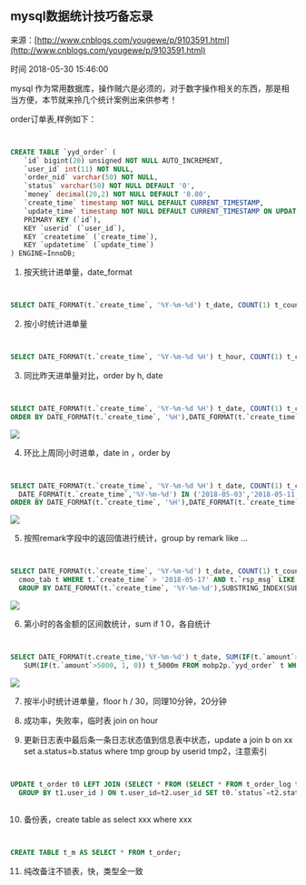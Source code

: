 ## mysql数据统计技巧备忘录

来源：[http://www.cnblogs.com/yougewe/p/9103591.html](http://www.cnblogs.com/yougewe/p/9103591.html)

时间 2018-05-30 15:46:00

 
mysql 作为常用数据库，操作贼六是必须的，对于数字操作相关的东西，那是相当方便，本节就来拎几个统计案例出来供参考！
 
order订单表,样例如下：
 
```sql


CREATE TABLE `yyd_order` (
　　`id` bigint(20) unsigned NOT NULL AUTO_INCREMENT,
　　`user_id` int(11) NOT NULL,
　　`order_nid` varchar(50) NOT NULL,
　　`status` varchar(50) NOT NULL DEFAULT '0',
　　`money` decimal(20,2) NOT NULL DEFAULT '0.00',
　　`create_time` timestamp NOT NULL DEFAULT CURRENT_TIMESTAMP,
　　`update_time` timestamp NOT NULL DEFAULT CURRENT_TIMESTAMP ON UPDATE CURRENT_TIMESTAMP,
　　PRIMARY KEY (`id`),
　　KEY `userid` (`user_id`),
　　KEY `createtime` (`create_time`),
　　KEY `updatetime` (`update_time`)
) ENGINE=InnoDB;


```
 
1. 按天统计进单量，date_format
 
```sql


SELECT DATE_FORMAT(t.`create_time`, '%Y-%m-%d') t_date, COUNT(1) t_count FROM t_order t WHERE t.`create_time` > '2018-05-11' GROUP BY DATE_FORMAT(t.`create_time`, '%Y-%m-%d');


```
 
2. 按小时统计进单量
 
```sql


SELECT DATE_FORMAT(t.`create_time`, '%Y-%m-%d %H') t_hour, COUNT(1) t_count FROM t_order t WHERE t.`create_time` > '2018-05-11' GROUP BY DATE_FORMAT(t.`create_time`, '%Y-%m-%d %H');


```
 
3. 同比昨天进单量对比，order by h, date
 
```sql


SELECT DATE_FORMAT(t.`create_time`, '%Y-%m-%d %H') t_date, COUNT(1) t_count FROM yyd_order t WHERE t.`create_time` > '2018-05-11' GROUP BY DATE_FORMAT(t.`create_time`, '%Y-%m-%d %H')
ORDER BY DATE_FORMAT(t.`create_time`, '%H'),DATE_FORMAT(t.`create_time`, '%Y-%m-%d %H');


```
 
![][0]
 
4. 环比上周同小时进单，date in ，order by
 
```sql


SELECT DATE_FORMAT(t.`create_time`, '%Y-%m-%d %H') t_date, COUNT(1) t_count FROM yyd_order t WHERE
  DATE_FORMAT(t.`create_time`,'%Y-%m-%d') IN ('2018-05-03','2018-05-11') GROUP BY DATE_FORMAT(t.`create_time`, '%Y-%m-%d %H')
ORDER BY DATE_FORMAT(t.`create_time`, '%H'),DATE_FORMAT(t.`create_time`, '%Y-%m-%d %H');


```
 
![][1]
 
5. 按照remark字段中的返回值进行统计，group by remark like ...
 
```sql


SELECT DATE_FORMAT(t.`create_time`, '%Y-%m-%d') t_date, COUNT(1) t_count, SUBSTRING_INDEX(SUBSTRING_INDEX(t.`msg`, '{', -1), '}', 1) t_rsp_msg FROM 
  cmoo_tab t WHERE t.`create_time` > '2018-05-17' AND t.`rsp_msg` LIKE '%nextProcessCode%C9000%'
  GROUP BY DATE_FORMAT(t.`create_time`, '%Y-%m-%d'),SUBSTRING_INDEX(SUBSTRING_INDEX(t.`rsp_msg`, '{', -1), '}', 1);


```
 
![][2]
 
6. 第小时的各金额的区间数统计，sum if 1 0，各自统计
 
```sql


SELECT DATE_FORMAT(t.create_time,'%Y-%m-%d') t_date, SUM(IF(t.`amount`>0 AND t.`amount`<1000, 1, 0)) t_0_1000, SUM(IF(t.`amount`>1000 AND t.`amount`<5000, 1, 0)) t_1_5000,
　　SUM(IF(t.`amount`>5000, 1, 0)) t_5000m FROM mobp2p.`yyd_order` t WHERE t.`create_time` > '2018-05-11' GROUP BY DATE_FORMAT(t.`create_time`, '%Y-%m-%d');


```
 
![][3]
 
7. 按半小时统计进单量，floor h / 30，同理10分钟，20分钟
 
8. 成功率，失败率，临时表 join on hour
 
9. 更新日志表中最后条一条日志状态值到信息表中状态，update a join b on xx set a.status=b.status where tmp group by userid tmp2，注意索引
 
```sql


UPDATE t_order t0 LEFT JOIN (SELECT * FROM (SELECT * FROM t_order_log t WHERE t.create_time>'2018-05-11' ORDER BY id DESC) t1
  GROUP BY t1.user_id ) ON t.user_id=t2.user_id SET t0.`status`=t2.status WHERE t0.`create_time`>'2018-05-11' AND t0.`status`=10; 
 

```
 
10. 备份表，create table as select xxx where xxx
 
```sql


CREATE TABLE t_m AS SELECT * FROM t_order;


```
 
11. 纯改备注不锁表，快，类型全一致
 


[0]: ./img/VR7RZfm.png 
[1]: ./img/2AZNNnB.png 
[2]: ./img/ba636fz.png 
[3]: ./img/ZfmQryj.png 